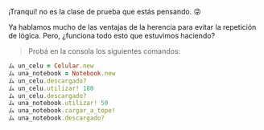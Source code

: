 ¡Tranqui! no es la clase de prueba que estás pensando. :stuck_out_tongue_winking_eye:

Ya hablamos mucho de las ventajas de la herencia para evitar la repetición de lógica. Pero, ¿funciona todo esto que estuvimos haciendo? 

> Probá en la consola los siguientes comandos:
>
``` ruby
ム un_celu = Celular.new
ム una_notebook = Notebook.new
ム un_celu.descargado?
ム un_celu.utilizar! 180
ム un_celu.descargado?
ム una_notebook.utilizar! 50
ム una_notebook.cargar_a_tope!
ム una_notebook.descargado?
```
